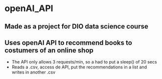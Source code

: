 # openAI_API
## Made as a project for DIO data science course

## Uses openAI API to recommend books to costumers of an online shop

- The API only allows 3 requests/min, so a had to put a sleep() of 20 secs
- Reads a .csv, access de API, put the recommendations in a list and writes in another .csv
